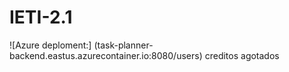# IETI-2.1

![Azure deploment:] (task-planner-backend.eastus.azurecontainer.io:8080/users) creditos agotados

